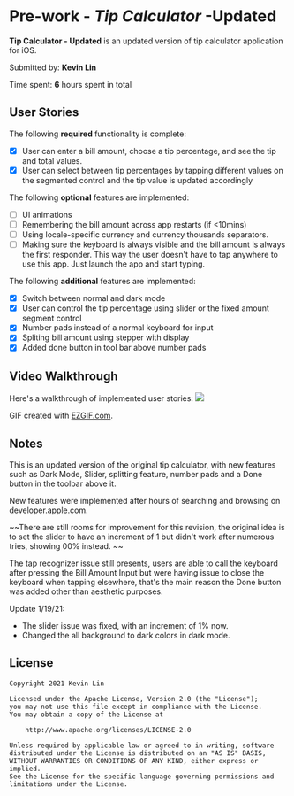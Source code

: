 # Pre-work - *Tip Calculator* -Updated

**Tip Calculator - Updated** is an updated version of tip calculator application for iOS.

Submitted by: **Kevin Lin**

Time spent: **6** hours spent in total

## User Stories

The following **required** functionality is complete:

* [x] User can enter a bill amount, choose a tip percentage, and see the tip and total values.
* [x] User can select between tip percentages by tapping different values on the segmented control and the tip value is updated accordingly

The following **optional** features are implemented:

* [ ] UI animations
* [ ] Remembering the bill amount across app restarts (if <10mins)
* [ ] Using locale-specific currency and currency thousands separators.
* [ ] Making sure the keyboard is always visible and the bill amount is always the first responder. This way the user doesn't have to tap anywhere to use this app. Just launch the app and start typing.

The following **additional** features are implemented:

- [x] Switch between normal and dark mode 
- [x] User can control the tip percentage using slider or the fixed amount segment control
- [x] Number pads instead of a normal keyboard for input
- [x] Spliting bill amount using stepper with display 
- [x] Added done button in tool bar above number pads

## Video Walkthrough

Here's a walkthrough of implemented user stories:
![](https://i.imgur.com/XRakQry.gif)





GIF created with [EZGIF.com](https://ezgif.com).

## Notes

This is an updated version of the original tip calculator, with new features such as Dark Mode, Slider, splitting feature, number pads and a Done button in the toolbar above it.

New features were implemented after hours of searching and browsing on developer.apple.com. 

~~There are still rooms for improvement for this revision, the original idea is to set the slider to have an increment of 1 but didn't work after numerous tries, showing 00% instead. ~~

The tap recognizer issue still presents, users are able to call the keyboard after pressing the Bill Amount Input but were having issue to close the keyboard when tapping elsewhere, that's the main reason the Done button was added other than aesthetic purposes. 

Update 1/19/21: 
* The slider issue was fixed, with an increment of 1% now. 
* Changed the all background to dark colors in dark mode.


## License

    Copyright 2021 Kevin Lin

    Licensed under the Apache License, Version 2.0 (the "License");
    you may not use this file except in compliance with the License.
    You may obtain a copy of the License at

        http://www.apache.org/licenses/LICENSE-2.0

    Unless required by applicable law or agreed to in writing, software
    distributed under the License is distributed on an "AS IS" BASIS,
    WITHOUT WARRANTIES OR CONDITIONS OF ANY KIND, either express or implied.
    See the License for the specific language governing permissions and
    limitations under the License.
